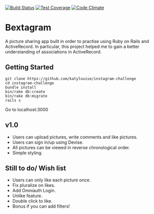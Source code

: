 [![Build Status](https://travis-ci.org/katylouise/instagram-challenge.svg?branch=master)](https://travis-ci.org/katylouise/instagram-challenge.svg?branch=master)
[![Test Coverage](https://codeclimate.com/github/katylouise/instagram-challenge/badges/coverage.svg)](https://codeclimate.com/github/katylouise/instagram-challenge/coverage)
[![Code Climate](https://codeclimate.com/github/katylouise/instagram-challenge/badges/gpa.svg)](https://codeclimate.com/github/katylouise/instagram-challenge)

Bextagram
==========
A picture sharing app built in order to practise using Ruby on Rails and ActiveRecord.  In particular, this project helped me to gain a better understanding of associations in ActiveRecord.

Getting Started
---------------
```
git clone https://github.com/katylouise/instagram-challenge
cd instagram-challenge
bundle install
bin/rake db:create
bin/rake db:migrate
rails s
```
Go to localhost:3000

v1.0
-----
* Users can upload pictures, write comments and like pictures.
* Users can sign in/up using Devise.
* All pictures can be viewed in reverse chronological order.
* Simple styling.


Still to do/ Wish list
-----------------------
* Users can only like each picture once.
* Fix pluralize on likes.
* Add Omniauth Login.
* Unlike feature.
* Double click to like.
* Bonus if you can add filters!